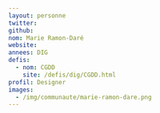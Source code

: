 ```yaml
---
layout: personne
twitter: 
github: 
nom: Marie Ramon-Daré
website: 
annees: DIG
defis: 
  - nom: CGDD
    site: /defis/dig/CGDD.html
profil: Designer
images:
  - /img/communaute/marie-ramon-dare.png
---
```


